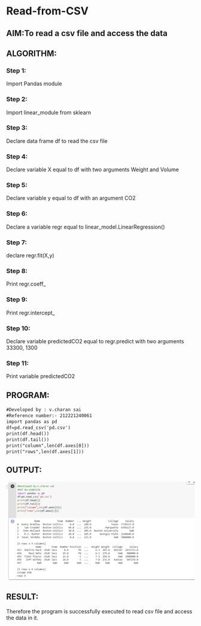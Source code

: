 # Read-from-CSV
## AIM:To read a csv file and access the data
## ALGORITHM:
### Step 1:
Import Pandas module

### Step 2:
Import linear_module from sklearn

### Step 3:
Declare data frame df to read the csv file

 ### Step 4:
Declare variable X equal to df with two arguments Weight and Volume

### Step 5:
Declare variable y equal to df with an argument CO2

### Step 6:
Declare a variable regr equal to linear_model.LinearRegression()

### Step 7:
declare regr.fit(X,y)

### Step 8:
Print regr.coeff_

### Step 9:
Print regr.intercept_

### Step 10:
Declare variable predictedCO2 equal to regr.predict with two arguments 33300, 1300

### Step 11:
Print variable predictedCO2

## PROGRAM:
~~~
#Developed by : v.charan sai
#Reference number:- 212221240061
import pandas as pd
df=pd.read_csv('pd.csv')
print(df.head())
print(df.tail())
print("column",len(df.axes[0]))
print("rows",len(df.axes[1]))

~~~
## OUTPUT:
![output](https://github.com/charansai0/Read-from-CSV/blob/main/1111.png?raw=true)

## RESULT:
Therefore the program is successfully executed to read csv file and access the data in it.
